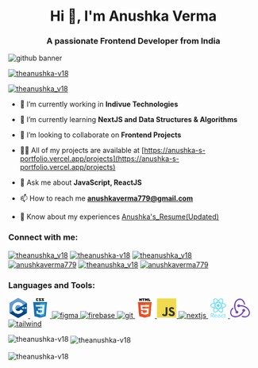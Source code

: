 <h1 align="center">Hi 👋, I'm Anushka Verma</h1>
<h3 align="center">A passionate Frontend Developer from India</h3>

<img src="https://camo.githubusercontent.com/4fa9a5bdefafee7e59ad2086429306dfc0c902d0db4d2d1fdfb534b1767d9f62/68747470733a2f2f646576656c6f706572732e67697068792e636f6d2f6272616e63682f6d61737465722f7374617469632f6170692d35313264333663303936363236383237313731303861333862626235633537642e676966" style="display: flex, justify-content: center" width="500" alt="github banner">

<p align="left"> <a href="https://github.com/ryo-ma/github-profile-trophy"><img src="https://github-profile-trophy.vercel.app/?username=theanushka-v18" alt="theanushka-v18" /></a> </p>

<p align="left"> <a href="https://twitter.com/theanushka_v18" target="blank"><img src="https://img.shields.io/twitter/follow/theanushka_v18?logo=twitter&style=for-the-badge" alt="theanushka_v18" /></a> </p>

- 🔭 I’m currently working in **Indivue Technologies**

- 🌱 I’m currently learning **NextJS and Data Structures & Algorithms**

- 👯 I’m looking to collaborate on **Frontend Projects**

- 👨‍💻 All of my projects are available at [https://anushka-s-portfolio.vercel.app/projects](https://anushka-s-portfolio.vercel.app/projects)

- 💬 Ask me about **JavaScript, ReactJS**

- 📫 How to reach me **anushkaverma779@gmail.com**

- 📄 Know about my experiences [Anushka's_Resume(Updated)](https://drive.google.com/file/d/1BOvx_eO5S_ILyzt2qoOXOKiIonuN4TwM/view?usp=sharing)

<h3 align="left">Connect with me:</h3>
<p align="left">
<a href="https://twitter.com/theanushka_v18" target="blank"><img align="center" src="https://raw.githubusercontent.com/rahuldkjain/github-profile-readme-generator/master/src/images/icons/Social/twitter.svg" alt="theanushka_v18" height="30" width="40" /></a>
<a href="https://linkedin.com/in/theanushka-v18" target="blank"><img align="center" src="https://raw.githubusercontent.com/rahuldkjain/github-profile-readme-generator/master/src/images/icons/Social/linked-in-alt.svg" alt="theanushka-v18" height="30" width="40" /></a>
<a href="https://instagram.com/theanushka_v18" target="blank"><img align="center" src="https://raw.githubusercontent.com/rahuldkjain/github-profile-readme-generator/master/src/images/icons/Social/instagram.svg" alt="theanushka_v18" height="30" width="40" /></a>
<a href="https://www.hackerrank.com/anushkaverma779" target="blank"><img align="center" src="https://raw.githubusercontent.com/rahuldkjain/github-profile-readme-generator/master/src/images/icons/Social/hackerrank.svg" alt="anushkaverma779" height="30" width="40" /></a>
<a href="https://www.leetcode.com/theanushka_v18" target="blank"><img align="center" src="https://raw.githubusercontent.com/rahuldkjain/github-profile-readme-generator/master/src/images/icons/Social/leet-code.svg" alt="theanushka_v18" height="30" width="40" /></a>
<a href="https://auth.geeksforgeeks.org/user/anushkaverma779" target="blank"><img align="center" src="https://raw.githubusercontent.com/rahuldkjain/github-profile-readme-generator/master/src/images/icons/Social/geeks-for-geeks.svg" alt="anushkaverma779" height="30" width="40" /></a>
</p>

<h3 align="left">Languages and Tools:</h3>
<p align="left"> <a href="https://www.w3schools.com/cpp/" target="_blank" rel="noreferrer"> <img src="https://raw.githubusercontent.com/devicons/devicon/master/icons/cplusplus/cplusplus-original.svg" alt="cplusplus" width="40" height="40"/> </a> <a href="https://www.w3schools.com/css/" target="_blank" rel="noreferrer"> <img src="https://raw.githubusercontent.com/devicons/devicon/master/icons/css3/css3-original-wordmark.svg" alt="css3" width="40" height="40"/> </a> <a href="https://www.figma.com/" target="_blank" rel="noreferrer"> <img src="https://www.vectorlogo.zone/logos/figma/figma-icon.svg" alt="figma" width="40" height="40"/> </a> <a href="https://firebase.google.com/" target="_blank" rel="noreferrer"> <img src="https://www.vectorlogo.zone/logos/firebase/firebase-icon.svg" alt="firebase" width="40" height="40"/> </a> <a href="https://git-scm.com/" target="_blank" rel="noreferrer"> <img src="https://www.vectorlogo.zone/logos/git-scm/git-scm-icon.svg" alt="git" width="40" height="40"/> </a> <a href="https://www.w3.org/html/" target="_blank" rel="noreferrer"> <img src="https://raw.githubusercontent.com/devicons/devicon/master/icons/html5/html5-original-wordmark.svg" alt="html5" width="40" height="40"/> </a> <a href="https://developer.mozilla.org/en-US/docs/Web/JavaScript" target="_blank" rel="noreferrer"> <img src="https://raw.githubusercontent.com/devicons/devicon/master/icons/javascript/javascript-original.svg" alt="javascript" width="40" height="40"/> </a> <a href="https://nextjs.org/" target="_blank" rel="noreferrer"> <img src="https://cdn.worldvectorlogo.com/logos/nextjs-2.svg" style="background-color: white" alt="nextjs" width="40" height="40"/> </a> <a href="https://reactjs.org/" target="_blank" rel="noreferrer"> <img src="https://raw.githubusercontent.com/devicons/devicon/master/icons/react/react-original-wordmark.svg" alt="react" width="40" height="40"/> </a> <a href="https://redux.js.org" target="_blank" rel="noreferrer"> <img src="https://raw.githubusercontent.com/devicons/devicon/master/icons/redux/redux-original.svg" alt="redux" width="40" height="40"/> </a> <a href="https://tailwindcss.com/" target="_blank" rel="noreferrer"> <img src="https://www.vectorlogo.zone/logos/tailwindcss/tailwindcss-icon.svg" alt="tailwind" width="40" height="40"/> </a> </p>

<p><img align="left" src="https://github-readme-stats.vercel.app/api/top-langs?username=theanushka-v18&show_icons=true&locale=en&layout=compact" alt="theanushka-v18" /></p>

<p>&nbsp;<img align="center" src="https://github-readme-stats.vercel.app/api?username=theanushka-v18&show_icons=true&locale=en" alt="theanushka-v18" /></p>

<p><img align="center" src="https://github-readme-streak-stats.herokuapp.com/?user=theanushka-v18&" alt="theanushka-v18" /></p>
